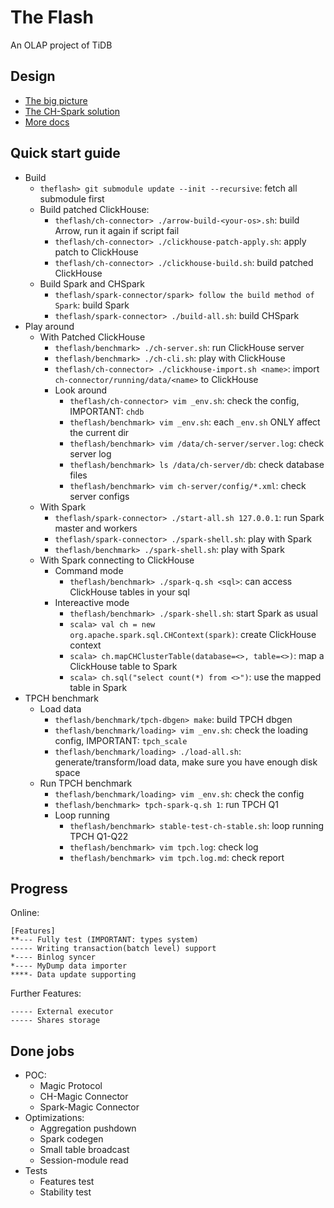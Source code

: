 # The Flash
An OLAP project of TiDB

## Design
* [The big picture](./docs/the-big-picture.md)
* [The CH-Spark solution](./docs/ch-spark-tcp.md)
* [More docs](./docs)


## Quick start guide
* Build
    * `theflash> git submodule update --init --recursive`: fetch all submodule first
    * Build patched ClickHouse:
        * `theflash/ch-connector> ./arrow-build-<your-os>.sh`: build Arrow, run it again if script fail
        * `theflash/ch-connector> ./clickhouse-patch-apply.sh`: apply patch to ClickHouse
        * `theflash/ch-connector> ./clickhouse-build.sh`: build patched ClickHouse
    * Build Spark and CHSpark
        * `theflash/spark-connector/spark> follow the build method of Spark`: build Spark
        * `theflash/spark-connector> ./build-all.sh`: build CHSpark
* Play around
    * With Patched ClickHouse
        * `theflash/benchmark> ./ch-server.sh`: run ClickHouse server
        * `theflash/benchmark> ./ch-cli.sh`: play with ClickHouse
        * `theflash/ch-connector> ./clickhouse-import.sh <name>`: import `ch-connector/running/data/<name>` to ClickHouse
        * Look around
            * `theflash/ch-connector> vim _env.sh`: check the config, IMPORTANT: `chdb`
            * `theflash/benchmark> vim _env.sh`: each `_env.sh` ONLY affect the current dir
            * `theflash/benchmark> vim /data/ch-server/server.log`: check server log
            * `theflash/benchmark> ls /data/ch-server/db`: check database files
            * `theflash/benchmark> vim ch-server/config/*.xml`: check server configs
    * With Spark
        * `theflash/spark-connector> ./start-all.sh 127.0.0.1`: run Spark master and workers
        * `theflash/spark-connector> ./spark-shell.sh`: play with Spark
        * `theflash/benchmark> ./spark-shell.sh`: play with Spark
    * With Spark connecting to ClickHouse
        * Command mode
            * `theflash/benchmark> ./spark-q.sh <sql>`: can access ClickHouse tables in your sql
        * Intereactive mode
            * `theflash/benchmark> ./spark-shell.sh`: start Spark as usual
            * `scala> val ch = new org.apache.spark.sql.CHContext(spark)`: create ClickHouse context
            * `scala> ch.mapCHClusterTable(database=<>, table=<>)`: map a ClickHouse table to Spark
            * `scala> ch.sql("select count(*) from <>")`: use the mapped table in Spark
* TPCH benchmark
    * Load data
        * `theflash/benchmark/tpch-dbgen> make`: build TPCH dbgen
        * `theflash/benchmark/loading> vim _env.sh`: check the loading config, IMPORTANT: `tpch_scale`
        * `theflash/benchmark/loading> ./load-all.sh`: generate/transform/load data, make sure you have enough disk space
    * Run TPCH benchmark
        * `theflash/benchmark/loading> vim _env.sh`: check the config
        * `theflash/benchmark> tpch-spark-q.sh 1`: run TPCH Q1
        * Loop running
            * `theflash/benchmark> stable-test-ch-stable.sh`: loop running TPCH Q1-Q22
            * `theflash/benchmark> vim tpch.log`: check log
            * `theflash/benchmark> vim tpch.log.md`: check report


## Progress
Online:
```
[Features]
**--- Fully test (IMPORTANT: types system)
----- Writing transaction(batch level) support
*---- Binlog syncer
*---- MyDump data importer
****- Data update supporting
```
Further Features:
```
----- External executor
----- Shares storage
```


## Done jobs
* POC:
    * Magic Protocol
    * CH-Magic Connector
    * Spark-Magic Connector
* Optimizations:
    * Aggregation pushdown
    * Spark codegen
    * Small table broadcast
    * Session-module read
* Tests
    * Features test
    * Stability test
